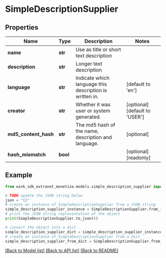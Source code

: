 # SimpleDescriptionSupplier


## Properties

Name | Type | Description | Notes
------------ | ------------- | ------------- | -------------
**name** | **str** | Use as title or short text description | 
**description** | **str** | Longer text description | 
**language** | **str** | Indicate which language this description is written in. | [default to 'en']
**creator** | **str** | Whether it was user or system generated. | [optional] [default to 'USER']
**md5_content_hash** | **str** | The md5 hash of the name, description and language. | [optional] 
**hash_mismatch** | **bool** |  | [optional] [readonly] 

## Example

```python
from wink_sdk_extranet_monetize.models.simple_description_supplier import SimpleDescriptionSupplier

# TODO update the JSON string below
json = "{}"
# create an instance of SimpleDescriptionSupplier from a JSON string
simple_description_supplier_instance = SimpleDescriptionSupplier.from_json(json)
# print the JSON string representation of the object
print(SimpleDescriptionSupplier.to_json())

# convert the object into a dict
simple_description_supplier_dict = simple_description_supplier_instance.to_dict()
# create an instance of SimpleDescriptionSupplier from a dict
simple_description_supplier_from_dict = SimpleDescriptionSupplier.from_dict(simple_description_supplier_dict)
```
[[Back to Model list]](../README.md#documentation-for-models) [[Back to API list]](../README.md#documentation-for-api-endpoints) [[Back to README]](../README.md)


